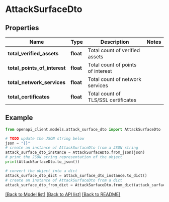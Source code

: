 # AttackSurfaceDto


## Properties

Name | Type | Description | Notes
------------ | ------------- | ------------- | -------------
**total_verified_assets** | **float** | Total count of verified assets | 
**total_points_of_interest** | **float** | Total count of points of interest | 
**total_network_services** | **float** | Total count of network services | 
**total_certificates** | **float** | Total count of TLS/SSL certificates | 

## Example

```python
from openapi_client.models.attack_surface_dto import AttackSurfaceDto

# TODO update the JSON string below
json = "{}"
# create an instance of AttackSurfaceDto from a JSON string
attack_surface_dto_instance = AttackSurfaceDto.from_json(json)
# print the JSON string representation of the object
print(AttackSurfaceDto.to_json())

# convert the object into a dict
attack_surface_dto_dict = attack_surface_dto_instance.to_dict()
# create an instance of AttackSurfaceDto from a dict
attack_surface_dto_from_dict = AttackSurfaceDto.from_dict(attack_surface_dto_dict)
```
[[Back to Model list]](../README.md#documentation-for-models) [[Back to API list]](../README.md#documentation-for-api-endpoints) [[Back to README]](../README.md)


